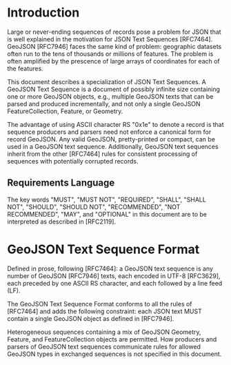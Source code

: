 # Introduction

Large or never-ending sequences of records pose a problem for JSON that
is well explained in the motivation for JSON Text Sequences [RFC7464].
GeoJSON [RFC7946] faces the same kind of problem: geographic datasets
often run to the tens of thousands or millions of features. The problem
is often amplified by the prescence of large arrays of coordinates for
each of the features.

This document describes a specialization of JSON Text Sequences.
A GeoJSON Text Sequence is a document of possibly infinite size
containing one or more GeoJSON objects, e.g., multiple GeoJSON
texts that can be parsed and produced incrementally, and not only
a single GeoJSON FeatureCollection, Feature, or Geometry.

The advantage of using ASCII character RS "0x1e" to denote a record is
that sequence producers and parsers need not enforce a canonical form
for record GeoJSON. Any valid GeoJSON, pretty-printed or compact, can be
used in a GeoJSON text sequence. Additionally, GeoJSON text sequences
inherit from the other [RFC7464] rules for consistent processing of
sequences with potentially corrupted records.

## Requirements Language

The key words "MUST", "MUST NOT", "REQUIRED", "SHALL", "SHALL NOT",
"SHOULD", "SHOULD NOT", "RECOMMENDED", "NOT RECOMMENDED", "MAY", and
"OPTIONAL" in this document are to be interpreted as described in
[RFC2119].

# GeoJSON Text Sequence Format

Defined in prose, following [RFC7464]: a GeoJSON text sequence is any
number of GeoJSON [RFC7946] texts, each encoded in UTF-8 [RFC3629], each
preceded by one ASCII RS character, and each followed by a line feed
(LF).

The GeoJSON Text Sequence Format conforms to all the rules of [RFC7464]
and adds the following constraint: each JSON text MUST contain a single
GeoJSON object as defined in [RFC7946].

Heterogeneous sequences containing a mix of GeoJSON Geometry, Feature,
and FeatureCollection objects are permitted. How producers and parsers
of GeoJSON text sequences communicate rules for allowed GeoJSON types
in exchanged sequences is not specified in this document.
